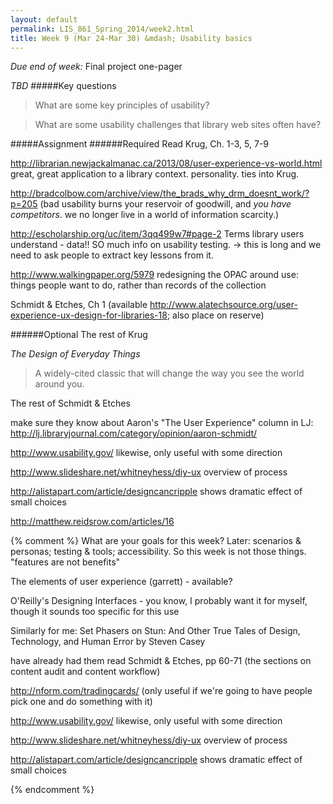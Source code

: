 ```yaml
---
layout: default
permalink: LIS_861_Spring_2014/week2.html
title: Week 9 (Mar 24-Mar 30) &mdash; Usability basics
---
```

<p class="bold_red"><em>Due end of week:</em> Final project one-pager</p>

<em>TBD</em>
#####Key questions
> What are some key principles of usability?

> What are some usability challenges that library web sites often have?

#####Assignment
######Required
Read Krug, Ch. 1-3, 5, 7-9

http://librarian.newjackalmanac.ca/2013/08/user-experience-vs-world.html
great, great application to a library context. personality. ties into Krug.

http://bradcolbow.com/archive/view/the_brads_why_drm_doesnt_work/?p=205
(bad usability burns your reservoir of goodwill, and *you have competitors*.
we no longer live in a world of information scarcity.)

http://escholarship.org/uc/item/3qq499w7#page-2
Terms library users understand - data!! SO much info on usability testing.
-> this is long and we need to ask people to extract key lessons from it.

http://www.walkingpaper.org/5979
redesigning the OPAC around use: things people want to do, rather than records
of the collection

Schmidt & Etches, Ch 1 (available http://www.alatechsource.org/user-experience-ux-design-for-libraries-18;
also place on reserve)

######Optional
The rest of Krug

_The Design of Everyday Things_
> A widely-cited classic that will change the way you see the world around you.

The rest of Schmidt & Etches

make sure they know about Aaron's "The User Experience" column in LJ:
http://lj.libraryjournal.com/category/opinion/aaron-schmidt/

http://www.usability.gov/ likewise, only useful with some direction

http://www.slideshare.net/whitneyhess/diy-ux overview of process

http://alistapart.com/article/designcancripple
shows dramatic effect of small choices

http://matthew.reidsrow.com/articles/16

{% comment %}
What are your goals for this week?
Later: scenarios & personas; testing & tools; accessibility. So this week is not
those things.
"features are not benefits"

The elements of user experience (garrett) - available?

O'Reilly's Designing Interfaces - you know, I probably want it for myself, though
it sounds too specific for this use

Similarly for me: Set Phasers on Stun: And Other True Tales of Design, Technology, 
and Human Error by Steven Casey

have already had them read Schmidt & Etches, pp 60-71 (the sections on content audit and content workflow)

http://nform.com/tradingcards/ (only useful if we're going to have people pick
one and do something with it)

http://www.usability.gov/ likewise, only useful with some direction

http://www.slideshare.net/whitneyhess/diy-ux overview of process

http://alistapart.com/article/designcancripple
shows dramatic effect of small choices

{% endcomment %}